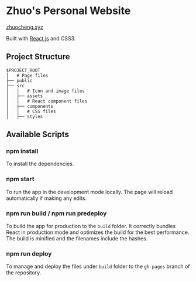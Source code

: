 # Zhuo's Personal Website

[zhuocheng.xyz](zhuocheng.xyz)

Built with [React.js](https://reactjs.org/) and CSS3.

## Project Structure

```
$PROJECT_ROOT
│   # Page files
├── public
├── src
│   │   # Icon and image files
│   ├── assets
│   │   # React component files
│   ├── components
│   │   # CSS files
│   ├── styles
```

## Available Scripts

### npm install
To install the dependencies.

### npm start
To run the app in the development mode locally.
The page will reload automatically if making any edits.

### npm run build / npm run predeploy
To build the app for production to the `build` folder.
It correctly bundles React in production mode and optimizes the build for the best performance.
The build is minified and the filenames include the hashes.

### npm run deploy
To manage and deploy the files under `build` folder to the `gh-pages` branch of the repository. 